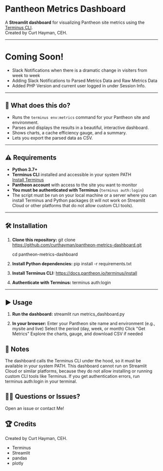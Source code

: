 # Pantheon Metrics Dashboard

A **Streamlit dashboard** for visualizing Pantheon site metrics using the [Terminus CLI](https://pantheon.io/docs/terminus).  
Created by Curt Hayman, CEH.

---

# Coming Soon!

- Slack Notifications when there is a dramatic change in visiters from week to week
- Adding Slack Notifications to Parsed Metrics Data and Raw Metrics Data
- Added PHP Version and current user logged in under Session Info.
---

## 🚀 What does this do?

- Runs the `terminus env:metrics` command for your Pantheon site and environment.
- Parses and displays the results in a beautiful, interactive dashboard.
- Shows charts, a cache efficiency gauge, and a summary.
- Lets you export the parsed data as CSV.

---

## ⚠️ Requirements

- **Python 3.7+**
- **Terminus CLI** installed and accessible in your system PATH  
  [Install Terminus](https://pantheon.io/docs/terminus/install)
- **Pantheon account** with access to the site you want to monitor
- **You must be authenticated with Terminus** (`terminus auth:login`)
- The script must be run on your local machine or a server where you can install Terminus and Python packages (it will not work on Streamlit Cloud or other platforms that do not allow custom CLI tools).

---

## 🛠️ Installation

1. **Clone this repository:**
   git clone https://github.com/curthayman/pantheon-metrics-dashboard.git
   
   cd pantheon-metrics-dashboard


2. **Install Python dependencies:**
   pip install -r requirements.txt


3. **Install Terminus CLI:**
   https://docs.pantheon.io/terminus/install


4. **Authenticate with Terminus:**
   terminus auth:login
---

## ▶️ Usage

1. **Run the dashboard:**
   streamlit run metrics_dashboard.py

2. **In your browser:**
   Enter your Pantheon site name and environment (e.g., mysite and live)
   Select the period (day, week, or month)
   Click "Get Metrics"
   Explore the charts, gauge, and download CSV if needed
   
## 📝 Notes
   The dashboard calls the Terminus CLI under the hood, so it must be available in your system PATH.
   This dashboard cannot run on Streamlit Cloud or similar platforms, because they do not allow installing or running custom CLI tools      like Terminus.
   If you get authentication errors, run terminus auth:login in your terminal.

## 🙋‍♂️ Questions or Issues?
   Open an issue or contact Me!

## 🏆 Credits
   Created by Curt Hayman, CEH.
   - Terminus
   - Streamlit
   - pandas
   - plotly

